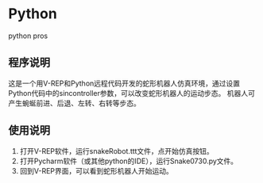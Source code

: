 # Python
python pros

## 程序说明

这是一个用V-REP和Python远程代码开发的蛇形机器人仿真环境，通过设置Python代码中的sincontroller参数，可以改变蛇形机器人的运动步态。
机器人可产生蜿蜒前进、后退、左转、右转等步态。

## 使用说明

1. 打开V-REP软件，运行snakeRobot.ttt文件，点开始仿真按钮。
2. 打开Pycharm软件（或其他python的IDE），运行Snake0730.py文件。
3. 回到V-REP界面，可以看到蛇形机器人开始运动。
